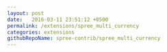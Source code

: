 ```yaml
---
layout: post
date:   2016-03-11 23:51:12 +0500
permalink: /extensions/spree_multi_currency
categories: extensions
githubRepoName: spree-contrib/spree_multi_currency
---
```

